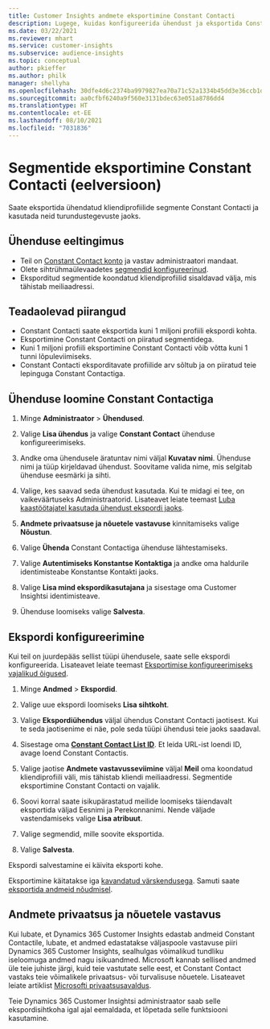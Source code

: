 ```yaml
---
title: Customer Insights andmete eksportimine Constant Contacti
description: Lugege, kuidas konfigureerida ühendust ja eksportida Constant Contacti.
ms.date: 03/22/2021
ms.reviewer: mhart
ms.service: customer-insights
ms.subservice: audience-insights
ms.topic: conceptual
author: pkieffer
ms.author: philk
manager: shellyha
ms.openlocfilehash: 30dfe4d6c2374ba9979827ea70a71c52a1334b45dd3e36ccb1de90fae0c61ad9
ms.sourcegitcommit: aa0cfbf6240a9f560e3131bdec63e051a8786dd4
ms.translationtype: HT
ms.contentlocale: et-EE
ms.lasthandoff: 08/10/2021
ms.locfileid: "7031836"
---
```

# <a name="export-segments-to-constant-contact-preview"></a>Segmentide eksportimine Constant Contacti (eelversioon)

Saate eksportida ühendatud kliendiprofiilide segmente Constant Contacti ja kasutada neid turundustegevuste jaoks. 

## <a name="prerequisites-for-a-connection"></a>Ühenduse eeltingimus

-   Teil on [Constant Contact konto](https://www.constantcontact.com/account-home) ja vastav administraatori mandaat.
-   Olete sihtrühmaülevaadetes [segmendid konfigureerinud](segments.md).
-   Eksporditud segmentide koondatud kliendiprofiilid sisaldavad välja, mis tähistab meiliaadressi.

## <a name="known-limitations"></a>Teadaolevad piirangud

- Constant Contacti saate eksportida kuni 1 miljoni profiili ekspordi kohta.
- Eksportimine Constant Contacti on piiratud segmentidega.
- Kuni 1 miljoni profiili eksportimine Constant Contacti võib võtta kuni 1 tunni lõpuleviimiseks. 
- Constant Contacti eksporditavate profiilide arv sõltub ja on piiratud teie lepinguga Constant Contactiga.

## <a name="set-up-connection-to-constant-contact"></a>Ühenduse loomine Constant Contactiga

1. Minge **Administraator** > **Ühendused**.

1. Valige **Lisa ühendus** ja valige **Constant Contact** ühenduse konfigureerimiseks.

1. Andke oma ühendusele äratuntav nimi väljal **Kuvatav nimi**. Ühenduse nimi ja tüüp kirjeldavad ühendust. Soovitame valida nime, mis selgitab ühenduse eesmärki ja sihti.

1. Valige, kes saavad seda ühendust kasutada. Kui te midagi ei tee, on vaikeväärtuseks Administraatorid. Lisateavet leiate teemast [Luba kaastöötajatel kasutada ühendust ekspordi jaoks](connections.md#allow-contributors-to-use-a-connection-for-exports).

1. **Andmete privaatsuse ja nõuetele vastavuse** kinnitamiseks valige **Nõustun**.

1. Valige **Ühenda** Constant Contactiga ühenduse lähtestamiseks.

1. Valige **Autentimiseks Konstantse Kontaktiga** ja andke oma haldurile identimisteabe Konstantse Kontakti jaoks. 

1. Valige **Lisa mind ekspordikasutajana** ja sisestage oma Customer Insightsi identimisteave.

1. Ühenduse loomiseks valige **Salvesta**.

## <a name="configure-an-export"></a>Ekspordi konfigureerimine

Kui teil on juurdepääs sellist tüüpi ühendusele, saate selle ekspordi konfigureerida. Lisateavet leiate teemast [Eksportimise konfigureerimiseks vajalikud õigused](export-destinations.md#set-up-a-new-export).

1. Minge **Andmed** > **Ekspordid**.

1. Valige uue ekspordi loomiseks **Lisa sihtkoht**.

1. Valige **Ekspordiühendus** väljal ühendus Constant Contacti jaotisest. Kui te seda jaotisenime ei näe, pole seda tüüpi ühendusi teie jaoks saadaval.

1. Sisestage oma [**Constant Contact List ID**](https://app.constantcontact.com/pages/contacts/ui#lists). Et leida URL-ist loendi ID, avage loend Constant Contactis.

1. Valige jaotise **Andmete vastavusseviimine** väljal **Meil** oma koondatud kliendiprofiili väli, mis tähistab kliendi meiliaadressi. Segmentide eksportimine Constant Contacti on vajalik.

1. Soovi korral saate isikupärastatud meilide loomiseks täiendavalt eksportida väljad Eesnimi ja Perekonnanimi. Nende väljade vastendamiseks valige **Lisa atribuut**.

1. Valige segmendid, mille soovite eksportida.

1. Valige **Salvesta**.

Ekspordi salvestamine ei käivita eksporti kohe.

Eksportimine käitatakse iga [kavandatud värskendusega](system.md#schedule-tab). Samuti saate [eksportida andmeid nõudmisel](export-destinations.md#run-exports-on-demand). 


## <a name="data-privacy-and-compliance"></a>Andmete privaatsus ja nõuetele vastavus

Kui lubate, et Dynamics 365 Customer Insights edastab andmeid Constant Contactile, lubate, et andmed edastatakse väljaspoole vastavuse piiri Dynamics 365 Customer Insights, sealhulgas võimalikud tundliku iseloomuga andmed nagu isikuandmed. Microsoft kannab sellised andmed üle teie juhiste järgi, kuid teie vastutate selle eest, et Constant Contact vastaks teie võimalikele privaatsus- või turvalisuse nõuetele. Lisateavet leiate artiklist [Microsofti privaatsusavaldus](https://go.microsoft.com/fwlink/?linkid=396732).

Teie Dynamics 365 Customer Insightsi administraator saab selle ekspordisihtkoha igal ajal eemaldada, et lõpetada selle funktsiooni kasutamine.
